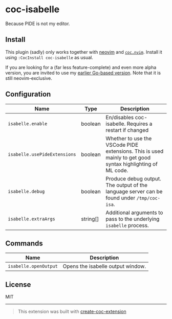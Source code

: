 # coc-isabelle

Because PIDE is not my editor.

## Install

This plugin (sadly) only works together with [neovim](https://neovim.io) and
[`coc.nvim`](https://github.com/neoclide/coc.nvim). Install it using
`:CocInstall coc-isabelle` as usual.

If you are looking for a (far less feature-complete) and even more alpha
version, you are invited to use my [earlier Go-based
version](https://github.com/ThreeFx/isabelle-lsp). Note that it is still
neovim-exclusive.

## Configuration

|Name|Type|Description|
|----|----|-----------|
| `isabelle.enable` | boolean | En/disables coc-isabelle. Requires a restart if changed |
| `isabelle.usePideExtensions` | boolean | Whether to use the VSCode PIDE extensions. This is used mainly to get good syntax highlighting of ML code. |
| `isabelle.debug` | boolean | Produce debug output. The output of the language server can be found under `/tmp/coc-isa`. |
| `isabelle.extraArgs` | string[] | Additional arguments to pass to the underlying `isabelle` process. |

## Commands

|Name|Description|
|----|-----------|
| `isabelle.openOutput` | Opens the isabelle output window. |


## License

MIT

---

> This extension was built with [create-coc-extension](https://github.com/fannheyward/create-coc-extension)
